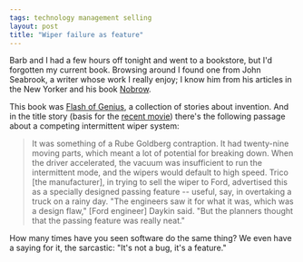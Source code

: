 ```yaml
---
tags: technology management selling
layout: post
title: "Wiper failure as feature"
---
```




<p>Barb and I had a few hours off tonight and went to a
bookstore, but I'd forgotten my current book. Browsing around I
found one from John Seabrook, a writer whose work I really enjoy;
I know him from his articles in the New Yorker and his book 
<a href="http://www.amazon.com/Nobrow-Culture-Marketing/dp/0375704515">Nobrow</a>.</p>

<p>This book was 
<a href="http://www.amazon.com/Flash-Genius-Other-Stories-Invention/dp/0312535724/">Flash
of Genius</a>, 
a collection of stories about invention. And in the title story
(basis for the 
<a href="http://www.imdb.com/title/tt1054588/">recent movie</a>)
there's the following passage about a competing intermittent
wiper system:</p>

<blockquote>
It was something of a Rube Goldberg contraption. It had
twenty-nine moving parts, which meant a lot of potential for
breaking down. When the driver accelerated, the vacuum was
insufficient to run the intermittent mode, and the wipers would
default to high speed. Trico [the manufacturer], in trying to
sell the wiper to Ford, advertised this as a specially designed
passing feature -- useful, say, in overtaking a truck on a rainy
day. "The engineers saw it for what it was, which was a design
flaw," [Ford engineer] Daykin said. "But the planners thought
that the passing feature was really neat."
</blockquote>

<p>How many times have you seen software do the same thing? We
even have a saying for it, the sarcastic: "It's not a bug, it's a
feature."</p>


